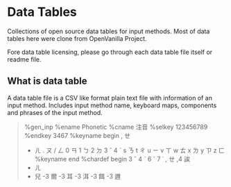 # Data Tables

Collections of open source data tables for input methods.
Most of data tables here were clone from OpenVanilla Project.

Fore data table licensing, please go through each data table file itself or readme file.


## What is data table

A data table file is a CSV like format plain text file with information of an input method. Includes input method name, keyboard maps, components and phrases of the input method.

> %gen_inp
> %ename  Phonetic
> %cname  注音
> %selkey  123456789
> %endkey  3467
> %keyname  begin
> ,  ㄝ
> -  ㄦ
> .  ㄡ
> /  ㄥ
> 0  ㄢ
> 1  ㄅ
> 2  ㄉ
> 3  ˇ
> 4  ˋ
> s  ㄋ
> t  ㄔ
> u  ㄧ
> v  ㄒ
> w  ㄊ
> x  ㄌ
> y  ㄗ
> z  ㄈ
> %keyname  end
> %chardef  begin
> 3 ˇ
> 4 ˋ
> 6 ˊ
> 7 ˙
> , ㄝ
> ,4 誒
> - ㄦ
> - 兒
> -3 爾
> -3 耳
> -3 洱
> -3 餌
> -3 邇
